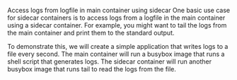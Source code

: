Access logs from logfile in main container using sidecar
One basic use case for sidecar containers is to access logs from a logfile in the main container using a sidecar container. For example, you might want to tail the logs from the main container and print them to the standard output.

To demonstrate this, we will create a simple application that writes logs to a file every second. The main container will run a busybox image that runs a shell script that generates logs. The sidecar container will run another busybox image that runs tail to read the logs from the file.
